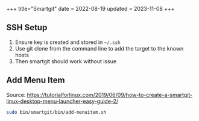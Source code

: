 +++
title="Smartgit"
date = 2022-08-19
updated = 2023-11-08
+++

## SSH Setup

1. Ensure key is created and stored in `~/.ssh`
2. Use git clone from the command line to add the target to the known hosts
3. Then smartgit should work without issue

## Add Menu Item

Source: <https://tutorialforlinux.com/2019/06/09/how-to-create-a-smartgit-linux-desktop-menu-launcher-easy-guide-2/>

```sh
sudo bin/smartgit/bin/add-menuitem.sh
```
